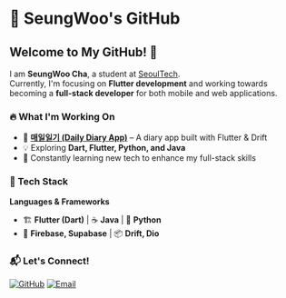 # 🚀 SeungWoo's GitHub

## Welcome to My GitHub! 👋  

I am **SeungWoo Cha**, a student at [SeoulTech](https://www.seoultech.ac.kr).  
Currently, I'm focusing on **Flutter development** and working towards becoming a **full-stack developer** for both mobile and web applications.

### 🔥 What I'm Working On
- 📱 **[매일일기 (Daily Diary App)](https://github.com/tmddn0920/Daily_Diary)** – A diary app built with Flutter & Drift  
- 💡 Exploring **Dart, Flutter, Python, and Java**  
- 🌱 Constantly learning new tech to enhance my full-stack skills  

### 📌 Tech Stack
**Languages & Frameworks**  
- 🏗 **Flutter (Dart)** | ☕ **Java** | 🐍 **Python**  
- 🏢 **Firebase, Supabase** | 📦 **Drift, Dio**  

### 📬 Let's Connect!
[![GitHub](https://img.shields.io/badge/GitHub-000000?style=for-the-badge&logo=github&logoColor=white)](https://github.com/tmddn0920)
[![Email](https://img.shields.io/badge/Email-D14836?style=for-the-badge&logo=gmail&logoColor=white)](mailto:likepiano2424@gmail.com)
